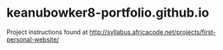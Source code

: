 # keanubowker8-portfolio.github.io
Project instructions found at http://syllabus.africacode.net/projects/first-personal-website/
